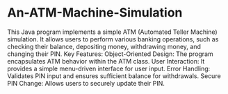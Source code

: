 # An-ATM-Machine-Simulation
This Java program implements a simple ATM (Automated Teller Machine) simulation. 
It allows users to perform various banking operations, such as checking their balance, depositing money, withdrawing money, and changing their PIN.
Key Features:
Object-Oriented Design: The program encapsulates ATM behavior within the ATM class.
User Interaction: It provides a simple menu-driven interface for user input.
Error Handling: Validates PIN input and ensures sufficient balance for withdrawals.
Secure PIN Change: Allows users to securely update their PIN.
